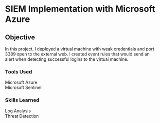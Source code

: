 # SIEM Implementation with Microsoft Azure

## Objective
In this project, I deployed a virtual machine with weak credentials and port 3389 open to the external web. I created event rules that would send an alert when detecting successful logins to the virtual machine.

### Tools Used
<p> Microsoft Azure <br>
Microsoft Sentinel </p>

### Skills Learned
<p> Log Analysis <br>
Threat Detection </p>

